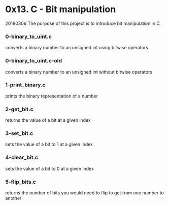 # 0x13. C - Bit manipulation

20180306
The purpose of this project is to introduce bit manipulation in C

### 0-binary_to_uint.c
converts a binary number to an unsigned int using bitwise operators

### 0-binary_to_uint.c-old
converts a binary number to an unsigned int without bitwise operators

### 1-print_binary.c
prints the binary representation of a number

### 2-get_bit.c
returns the value of a bit at a given index

### 3-set_bit.c
sets the value of a bit to 1 at a given index

### 4-clear_bit.c
sets the value of a bit to 0 at a given index

### 5-flip_bits.c
returns the number of bits you would need to flip to get from one number to another
